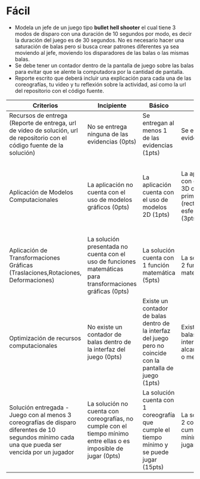 # Fácil

- Modela un jefe de un juego tipo **bullet hell shooter** el cual tiene 3 modos de disparo con una duración de 10 segundos por modo, es decir la duración del juego es de 30 segundos. No es necesario hacer una saturación de balas pero si busca crear patrones diferentes ya sea moviendo al jefe, moviendo los disparadores de las balas o las mismas balas.
- Se debe tener un contador dentro de la pantalla de juego sobre las balas para evitar que se alente la computadora por la cantidad de pantalla.
- Reporte escrito que deberá incluir una explicación para cada una de las coreografías, tu video y tu reflexión sobre la actividad, así como la url del repositorio con el código fuente.


| Criterios | Incipiente | Básico | Sólido | Destacado | Pts |
| --------- | ---------- | ------ | ------ | --------- | --- |
| Recursos de entrega (Reporte de entrega, url de video de solución, url de repositorio con el código fuente de la solución) | No se entrega ninguna de las evidencias (0pts) | Se entregan al menos 1 de las evidencias (1pts) | Se entregan 2 de las evidencias (2pts) | Se entregan todas las evidencias (5pts) | 5pts |
| Aplicación de Modelos Computacionales | La aplicación no cuenta con el uso de modelos gráficos (0pts) | La aplicación cuenta con el uso de modelos 2D (1pts) | La aplicación cuenta con el uso de modelos 3D con formas primitivas (rectángulos,pirámides, esferas, cilindros) (3pts) | La aplicación cuenta con el uso de modelos 3D de la tienda de Unity y/o externos o propios (5pts) | 5pts |
| Aplicación de Transformaciones Gráficas (Traslaciones,Rotaciones, Deformaciones) | La solución presentada no cuenta con el uso de funciones matemáticas para transformaciones gráficas (0pts) | La solución cuenta con 1 función matemática (5pts) | La solución cuenta con 2 funciones matemáticas (10pts) | La solución cuenta con 3 funciones matemáticas (15pts) | 15pts |
| Optimización de recursos computacionales | No existe un contador de balas dentro de la interfaz del juego (0pts) | Existe un contador de balas dentro de la interfaz del juego pero no coincide con la pantalla de juego (1pts) | Existe un contador de balas dentro de la interfaz del juego que alcanza un límite de 50 o menos (20pts) | Existe un contador de balas dentro de la interfaz del juego que alcanza un límite mayor a 50 (25pts) | 25pts |
| Solución entregada - Juego con al menos 3 coreografías de disparo diferentes de 10 segundos mínimo cada una que pueda ser vencida por un jugador | La solución no cuenta con coreografías, no cumple con el tiempo mínimo entre ellas o es imposible de jugar (0pts) | La solución cuenta con 1 coreografía que cumple el tiempo mínimo y se puede jugar (15pts) | La solución cuenta con 2 coreografías que cumplen el tiempo mínimo y se pueden jugar (35pts) | La solución cuenta con 3 coreografías que cumplen el tiempo mínimo y se pueden jugar (50pts) | 50pts |